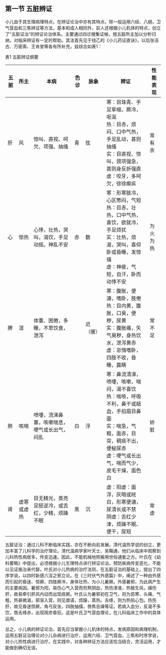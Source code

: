 ## 第一节 五脏辨证

小儿由于其生理病理特点，在辨证论治中亦有其特点，除一般运用六经、八纲，卫气营血和三焦辨证等方法，基本和成人相同外，前人还根据小儿机体的特点，创立了“五脏证治”的辨证论治体系。主要通过四诊搜集证候，按五脏所主加以分析归纳，对临床辨证有一定的帮助。其法首先见于钱乙的《小儿药证直诀》，以后张洁古、万密斋、王肯堂等各有所补充。兹综合如表1：

表1 五脏辨证纲要

| 五脏 | 所主       | 本病                                           | 色诊 | 脉象     | 辨证                                                         | 性能表现 |
| ---- | ---------- | ---------------------------------------------- | ---- | -------- | ------------------------------------------------------------ | -------- |
| 肝   | 风         | 惊叫、直视、呵欠、项强、抽搐                   | 青   | 弦       | 寒：目珠青、手足挛缩，厥冷，呕涎<br />热：目赤，烦闷、口中气热，手足乱动，甚则抽搐<br />实：目直视、惊叫，颈项强急，甚则身反折强直<br />虚：咬牙，多呵欠，徐徐瘈疭 | 常有余   |
| 心   | 惊热       | 心悸，壮热，哭叫，渴饮，手足动摇。神乱不安     | 赤   | 数       | 寒：形寒肢冷，心区憋闷，气短<br />热：目赤，壮热，口中气热，喜饮，欲就冷，手足烦扰<br />实：壮热，烦渴，哭叫，喜仰卧或昏睡，发惊搐<br />虚：神疲，气短，自汗，卧而动悸不安 | 为火为热 |
| 脾   | 湿         | 体重、困倦，多睡，不思饮食，泄泻               |      | 迟（缓） | 寒：腹胀，便溏，嗜卧，肢倦<br />热：目内黄，腹胀，口臭，便秽，尿黄<br />实：腹胀痛，矢气臭秽，身热饮水，泄泻黄赤<br />虚：怠惰嗜卧，四肢不收，昏睡，露睛 | 常不足   |
| 肺   | 咳喘       | 喷嚏，流涕鼻塞，咳嗽喘息，哽气或长出气，闷乱   | 白   | 浮       | 寒：鼻流清涕，喷嚏，咳嗽，喘闷，渴不喜饮<br />热：喘咳，呼吸不利，鼻干或衄血，手掐眉目鼻面<br />实：喘急，气粗，面赤，目突，稠痰不出，便秘尿赤<br />虚：哽气或长出气，喘而气少，皮毛干燥，面色白 | 娇脏     |
| 肾   | 虚寒或虚热 | 目无精光，畏亮足胫逆冷，或舌红，少精，烦躁不眠 | 黑   | 沉       | 虚：阳虚：面浮，灰暗或㿠白，形寒便溏，尿清长或不禁<br />阴虚：舌红少津，烦躁不眠、便干，尿短 | 常虚     |

五脏证治：通过儿科不断临床实践，亦在不断向前发展。清代温热学说的创立，更加丰富了儿科学的治疗理论。清代温病学家叶天士、吴鞠通，他们从临床中观察到儿科热性病居多，传变迅速。因此，不能机械地照搬用世俗通套之方。叶氏在《幼科要略》中提出，必须根据小儿生理特点进行辨证论治，预防疾病传变恶化，不能以见证施治来代替。叶氏对小儿热病的治疗法则，在五脏证治的基础上，提出了四序学说，以四时新感六淫之邪立论。在《三时伏气外感篇》中，阐述了一种由外感而引起的昏迷、惊厥、四肢厥冷，身体壮热、为小儿暑厥。外感暑邪，为此病产生的主要病因。暑邪为阳，易伤心气入营而煎熬阴血，热伤津液，热极生风，燥伤肝，故易牵引肝风内动而出现痉厥。叶氏认为暑邪初在卫气，则为恶寒、头痛、气粗，热甚微渴，邪渐入营，则见谵语，烦躁，蒸热。舌绛，则为热陷心包。热伤肝，故见昏迷惊厥，角弓反张，四肢抽搐，唇焦舌燥等证。若病入血分，反渴不多饮，唇舌绛赤，出现斑疹昏狂。这是叶氏卫气营血理论，在儿科临床工作中的具体运用。

总之，小儿病的辨证论治，首先应当掌握小儿机体的特点，发病原因和病理机制，运用五脏证治理论对小儿杂病进行治疗，运用六经、卫气营血，三焦和时序学说，对小儿热性病进行治疗。在实践中，对各种辨证方法应该恰当结合，灵活运用，才能做到确切无误。
